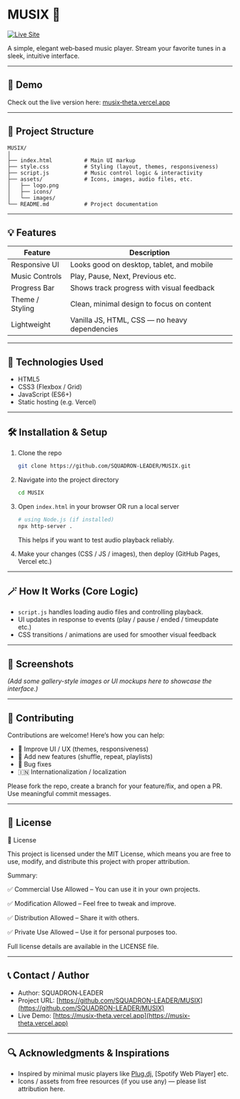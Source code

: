 # MUSIX 🎵

[![Live Site](https://img.shields.io/website?down_message=offline\&up_message=online\&url=https%3A%2F%2Fmusix-theta.vercel.app)](https://musix-theta.vercel.app)

A simple, elegant web‑based music player. Stream your favorite tunes in a sleek, intuitive interface.

---

## 🚀 Demo

Check out the live version here: [musix‑theta.vercel.app](https://musix-theta.vercel.app)

---

## 📂 Project Structure

```
MUSIX/
│
├── index.html          # Main UI markup
├── style.css           # Styling (layout, themes, responsiveness)
├── script.js           # Music control logic & interactivity
├── assets/             # Icons, images, audio files, etc.
│   ├── logo.png
│   ├── icons/
│   └── images/
└── README.md           # Project documentation
```

---

## 💡 Features

| Feature         | Description                                   |
| --------------- | --------------------------------------------- |
| Responsive UI   | Looks good on desktop, tablet, and mobile     |
| Music Controls  | Play, Pause, Next, Previous etc.              |
| Progress Bar    | Shows track progress with visual feedback     |
| Theme / Styling | Clean, minimal design to focus on content     |
| Lightweight     | Vanilla JS, HTML, CSS — no heavy dependencies |

---

## 🧰 Technologies Used

* HTML5
* CSS3 (Flexbox / Grid)
* JavaScript (ES6+)
* Static hosting (e.g. Vercel)

---

## 🛠️ Installation & Setup

1. Clone the repo

   ```bash
   git clone https://github.com/SQUADRON-LEADER/MUSIX.git
   ```

2. Navigate into the project directory

   ```bash
   cd MUSIX
   ```

3. Open `index.html` in your browser OR run a local server

   ```bash
   # using Node.js (if installed)
   npx http-server .
   ```

   This helps if you want to test audio playback reliably.

4. Make your changes (CSS / JS / images), then deploy (GitHub Pages, Vercel etc.)

---

## 🪄 How It Works (Core Logic)

* `script.js` handles loading audio files and controlling playback.
* UI updates in response to events (play / pause / ended / timeupdate etc.)
* CSS transitions / animations are used for smoother visual feedback

---

## 👀 Screenshots

*(Add some gallery-style images or UI mockups here to showcase the interface.)*

---

## 🤝 Contributing

Contributions are welcome! Here’s how you can help:

* 🎨 Improve UI / UX (themes, responsiveness)
* 🔧 Add new features (shuffle, repeat, playlists)
* 🐛 Bug fixes
* 🇮🇳 Internationalization / localization

Please fork the repo, create a branch for your feature/fix, and open a PR. Use meaningful commit messages.

---

## 📄 License

📄 License

This project is licensed under the MIT License, which means you are free to use, modify, and distribute this project with proper attribution.

Summary:

✅ Commercial Use Allowed – You can use it in your own projects.

✅ Modification Allowed – Feel free to tweak and improve.

✅ Distribution Allowed – Share it with others.

✅ Private Use Allowed – Use it for personal purposes too.

Full license details are available in the LICENSE file.

---

## 📞 Contact / Author

* Author: SQUADRON‑LEADER
* Project URL: [https://github.com/SQUADRON-LEADER/MUSIX](https://github.com/SQUADRON-LEADER/MUSIX)
* Live Demo: [https://musix-theta.vercel.app](https://musix-theta.vercel.app)

---

## 🔍 Acknowledgments & Inspirations

* Inspired by minimal music players like [Plug.dj](https://plug.dj), \[Spotify Web Player] etc.
* Icons / assets from free resources (if you use any) — please list attribution here.
